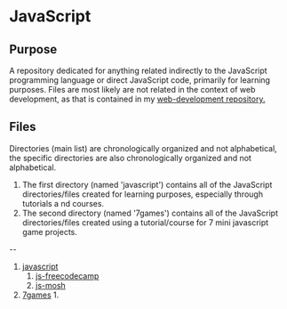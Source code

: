 # JavaScript

## Purpose

A repository dedicated for anything related indirectly to the JavaScript programming language or direct JavaScript code, primarily for learning purposes. Files are most likely are not related in the context of web development, as that is contained in my [web-development repository.](https://github.com/afshaalzubair/web-development)

## Files

Directories (main list) are chronologically organized and not alphabetical, the specific directories are also chronologically organized and not alphabetical.

1. The first directory (named 'javascript') contains all of the JavaScript directories/files created for learning purposes, especially through tutorials a nd courses. 
2. The second directory (named '7games') contains all of the JavaScript directories/files created using a tutorial/course for 7 mini javascript game projects.

--
1. [javascript](https://github.com/afshaalzubair/javascript/tree/main/javascript)
   1. [js-freecodecamp](https://github.com/afshaalzubair/javascript/tree/main/js-freecodecamp)
   2. [js-mosh](https://github.com/afshaalzubair/javascript/tree/main/javascript/js-mosh)
2. [7games](https://github.com/afshaalzubair/javascript/tree/main/7games)
   1. 
